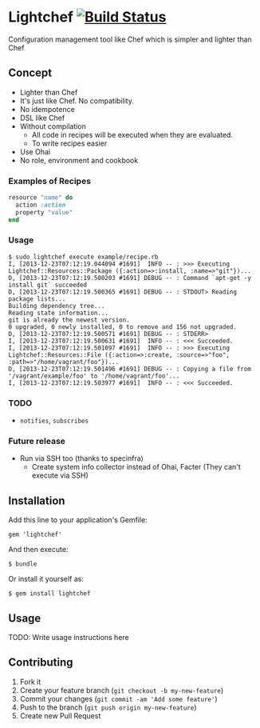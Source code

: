 # Lightchef [![Build Status](https://travis-ci.org/ryotarai/lightchef.png?branch=master)](https://travis-ci.org/ryotarai/lightchef)

Configuration management tool like Chef which is simpler and lighter than Chef

## Concept

* Lighter than Chef
* It's just like Chef. No compatibility.
* No idempotence
* DSL like Chef
* Without compilation
  * All code in recipes will be executed when they are evaluated.
  * To write recipes easier
* Use Ohai
* No role, environment and cookbook

### Examples of Recipes

```ruby
resource "name" do
  action :action
  property "value"
end
```

### Usage

```
$ sudo lightchef execute example/recipe.rb
I, [2013-12-23T07:12:19.044094 #1691]  INFO -- : >>> Executing Lightchef::Resources::Package ({:action=>:install, :name=>"git"})...
D, [2013-12-23T07:12:19.500203 #1691] DEBUG -- : Command `apt-get -y install git` succeeded
D, [2013-12-23T07:12:19.500365 #1691] DEBUG -- : STDOUT> Reading package lists...
Building dependency tree...
Reading state information...
git is already the newest version.
0 upgraded, 0 newly installed, 0 to remove and 156 not upgraded.
D, [2013-12-23T07:12:19.500571 #1691] DEBUG -- : STDERR>
I, [2013-12-23T07:12:19.500631 #1691]  INFO -- : <<< Succeeded.
I, [2013-12-23T07:12:19.501097 #1691]  INFO -- : >>> Executing Lightchef::Resources::File ({:action=>:create, :source=>"foo", :path=>"/home/vagrant/foo"})...
D, [2013-12-23T07:12:19.501496 #1691] DEBUG -- : Copying a file from '/vagrant/example/foo' to '/home/vagrant/foo'...
I, [2013-12-23T07:12:19.503977 #1691]  INFO -- : <<< Succeeded.
```

### TODO

* `notifies`, `subscribes`

### Future release

* Run via SSH too (thanks to specinfra)
  * Create system info collector instead of Ohai, Facter (They can't execute via SSH)

## Installation

Add this line to your application's Gemfile:

    gem 'lightchef'

And then execute:

    $ bundle

Or install it yourself as:

    $ gem install lightchef

## Usage

TODO: Write usage instructions here

## Contributing

1. Fork it
2. Create your feature branch (`git checkout -b my-new-feature`)
3. Commit your changes (`git commit -am 'Add some feature'`)
4. Push to the branch (`git push origin my-new-feature`)
5. Create new Pull Request
